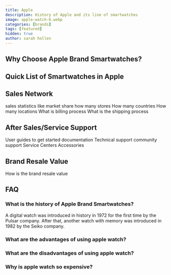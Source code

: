 ```yaml
---
title: Apple
description: History of Apple and its line of smartwatches
image: apple-watch-6.webp
categories: [brands]
tags: [featured]
hidden: true
author: sarah hollen
---
```

## Why Choose Apple Brand Smartwatches?

## Quick List of Smartwatches in Apple

## Sales Network

sales statistics like market share
how many stores
How many countries
How many locations
What is billing process
What is the shipping process

## After Sales/Service Support

User guides to get started
documentation
Technical support
community support
Service Centers
Accessories

## Brand Resale Value

How is the brand resale value

## FAQ

### What is the history of Apple Brand Smartwatches?

A digital watch was introduced in history in 1972 for the first time by the Pulsar company. After that, another watch with memory was introduced in 1982 by the Seiko company.

### What are the advantages of using apple watch?

### What are the disadvantages of using apple watch?

### Why is apple watch so expensive?
